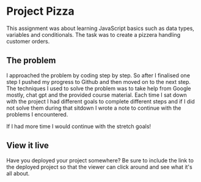 # Project Pizza

This assignment was about learning JavaScript basics such as data types, variables and conditionals. The task was to create a pizzera handling customer orders. 

## The problem

I approached the problem by coding step by step. So after I finalised one step I pushed my progress to Github and then moved on to the next step.
The techniques I used to solve the problem was to take help from Google mostly, chat gpt and the provided course material.
Each time I sat down with the project I had different goals to complete different steps and if I did not solve them during that sitdown I wrote a note to continue with the problems I encountered. 

If I had more time I would continue with the stretch goals!

## View it live

Have you deployed your project somewhere? Be sure to include the link to the deployed project so that the viewer can click around and see what it's all about.
